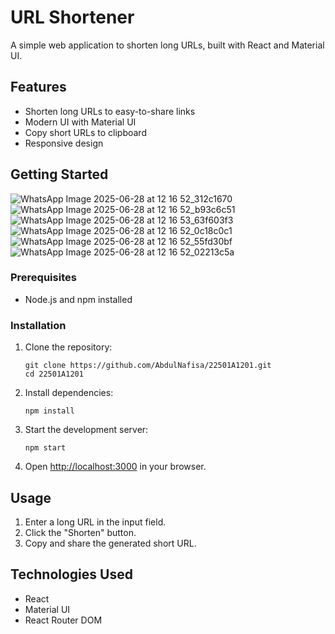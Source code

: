 # URL Shortener

A simple web application to shorten long URLs, built with React and Material UI.

## Features

- Shorten long URLs to easy-to-share links
- Modern UI with Material UI
- Copy short URLs to clipboard
- Responsive design

## Getting Started
![WhatsApp Image 2025-06-28 at 12 16 52_312c1670](https://github.com/user-attachments/assets/2fb608ef-6a0d-4a28-86dd-a4a67af45596)
![WhatsApp Image 2025-06-28 at 12 16 52_b93c6c51](https://github.com/user-attachments/assets/4716c9f1-d936-48f8-9bec-827d4cd8ba78)
![WhatsApp Image 2025-06-28 at 12 16 53_63f603f3](https://github.com/user-attachments/assets/eb20f742-fa17-4021-8e32-78821ccdb1b6)
![WhatsApp Image 2025-06-28 at 12 16 52_0c18c0c1](https://github.com/user-attachments/assets/e70228df-335a-4baa-8c54-2919b9ee356d)
![WhatsApp Image 2025-06-28 at 12 16 52_55fd30bf](https://github.com/user-attachments/assets/ce4583ad-2c2a-44c6-85ac-7392d21b4ff0)
![WhatsApp Image 2025-06-28 at 12 16 52_02213c5a](https://github.com/user-attachments/assets/c35e9cac-93a0-4df0-a6b9-c84d68f570b2)

### Prerequisites

- Node.js and npm installed

### Installation

1. Clone the repository:
   ```
   git clone https://github.com/AbdulNafisa/22501A1201.git
   cd 22501A1201
   ```

2. Install dependencies:
   ```
   npm install
   ```

3. Start the development server:
   ```
   npm start
   ```

4. Open [http://localhost:3000](http://localhost:3000) in your browser.

## Usage

1. Enter a long URL in the input field.
2. Click the "Shorten" button.
3. Copy and share the generated short URL.

## Technologies Used

- React
- Material UI
- React Router DOM


